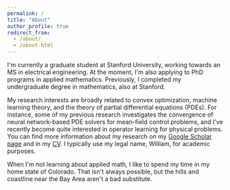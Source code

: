 ```yaml
---
permalink: /
title: "About"
author_profile: true
redirect_from: 
  - /about/
  - /about.html
---
```


I'm currently a graduate student at Stanford University, working towards an MS in electrical engineering. At the moment, I'm also applying to PhD programs in applied mathematics. Previously, I completed my undergraduate degree in mathematics, also at Stanford. 

My research interests are broadly related to convex optimization, machine learning theory, and the theory of partial differential equations (PDEs). For instance, some of my previous research investigates the convergence of neural network-based PDE solvers for mean-field control problems, and I've recently become quite interested in operator learning for physical problems. You can find more information about my research on my [Google Scholar page](https://scholar.google.com/citations?user=VJcUlLQAAAAJ&hl=en&oi=sra) and in my [CV](../files/Jake_Hofgard_CV_Fall24.pdf). I typically use my legal name, William, for academic purposes.

When I'm not learning about applied math, I like to spend my time in my home state of Colorado. That isn't always possible, but the hills and coastline near the Bay Area aren't a bad substitute.
